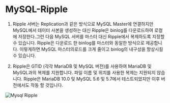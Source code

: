 # MySQL-Ripple
1. Ripple 서버는 Replication과 같은 방식으로 MySQL Master에 연결하지만 MySQL에서 데이터 사본을 생성하는 대신 Ripple은 binlog를 다운로드하여 로컬에 저장한다.그런 다음 MySQL 서버를 마스터 대신 Ripple에서 복제하도록 지정할 수 있습니다. Ripple은 다운로드 한 binlog를 마스터와 동일한 방식으로 제공합니다. 이렇게하면 MySQL 마스터의로드를 크게 줄이고 binlog의 내구성을 향상시킬 수 있습니다.

2. Ripple은 GTID (각각 MariaDB 및 MySQL 버전)를 사용하여 MariaDB 및 MySQL과의 복제를 지원합니다. 파일 이름 및 위치를 사용한 복제는 지원되지 않습니다. Ripple은 MariaDB 10.0 및 MySQL 5.6 및 5.7에서 테스트되었지만 이후 버전에서도 작동 할 것입니다.

![Mysql Ripple](https://user-images.githubusercontent.com/37256341/121684805-2bc68f80-cafa-11eb-9a38-a09275bef44e.jpg)


